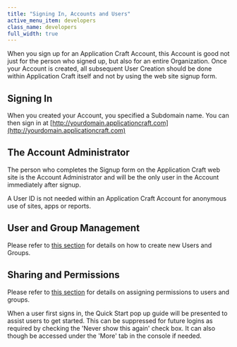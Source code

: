 ```yaml
---
title: "Signing In, Accounts and Users"
active_menu_item: developers
class_name: developers
full_width: true
---
```



When you sign up for an Application Craft Account, this Account is good not just for the person who signed up, but also for an entire Organization. Once your Account is created, all subsequent User Creation should be done within Application Craft itself and not by using the web site signup form.

## Signing In

When you created your Account, you specified a Subdomain name. You can then sign in at [http://yourdomain.applicationcraft.com](http://yourdomain.applicationcraft.com)

## The Account Administrator

The person who completes the Signup form on the Application Craft web site is the Account Administrator and will be the only user in the Account immediately after signup.

A User ID is not needed within an Application Craft Account for anonymous use of sites, apps or reports.

## User and Group Management

Please refer to [this section](product-guide/the-console/console-tabs/more/users-groups/) for details on how to create new Users and Groups.

## Sharing and Permissions

Please refer to [this section](product-guide/the-console/sharing) for details on assigning permissions to users and groups.

When a user first signs in, the Quick Start pop up guide will be presented to assist users to get started. This can be suppressed for future logins as required by checking the 'Never show this again' check box. It can also though be accessed under the 'More' tab in the console if needed.

